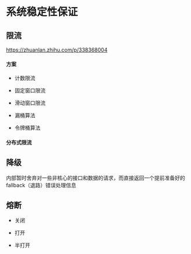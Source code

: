 # 系统稳定性保证

## 限流

https://zhuanlan.zhihu.com/p/338368004

#### 方案

+ 计数限流

+ 固定窗口限流

+ 滑动窗口限流

+ 漏桶算法

+ 令牌桶算法

#### 分布式限流

## 降级

内部暂时舍弃对一些非核心的接口和数据的请求，而直接返回一个提前准备好的fallback（退路）错误处理信息

## 熔断

+ 关闭

+ 打开

+ 半打开


